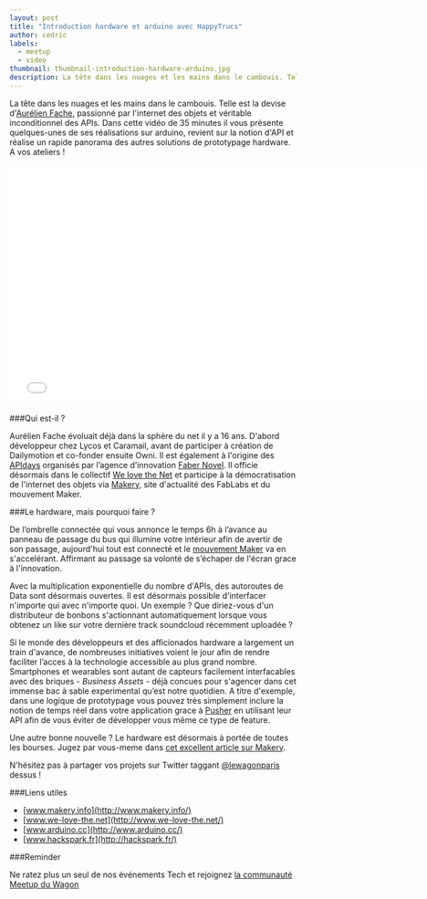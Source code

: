 ```yaml
---
layout: post
title: "Introduction hardware et arduino avec HappyTrucs"
author: cedric
labels:
  - meetup
  - video
thumbnail: thumbnail-introduction-hardware-arduino.jpg
description: La tête dans les nuages et les mains dans le cambouis. Telle est la devise d'Aurélien Fache, passionné par l'internet des objets et véritable inconditionnel des APIs. Dans cette vidéo de 35 minutes il vous présente quelques-unes de ses réalisations sur arduino, revient sur la notion d'API et réalise un rapide panorama des autres solutions de prototypage hardware. A vos ateliers !
---
```


La tête dans les nuages et les mains dans le cambouis. Telle est la devise d'[Aurélien Fache](https://twitter.com/mathemagie), passionné par l'internet des objets et véritable inconditionnel des APIs. Dans cette vidéo de 35 minutes il vous présente quelques-unes de ses réalisations sur arduino, revient sur la notion d'API et réalise un rapide panorama des autres solutions de prototypage hardware. A vos ateliers !

<div class="video-wrapper"><iframe width="750" height="422" src="//www.youtube.com/embed/eKgF0c9O-8g?rel=0&amp;controls=0&amp;showinfo=0" frameborder="0" allowfullscreen></iframe></div>

###Qui est-il ?

Aurélien Fache évoluait déjà dans la sphère du net il y a 16 ans. D'abord développeur chez Lycos et Caramail, avant de participer à création de Dailymotion et co-fonder ensuite Owni. Il est également à l'origine des [APIdays](http://www.apidays.io/) organisés par l’agence d’innovation [Faber Novel](http://www.fabernovel.com/). Il officie désormais dans le collectif [We love the Net](www.we-love-the.net/productions) et participe à la démocratisation de l'internet des objets via [Makery](http://www.makery.info/), site d'actualité des FabLabs et du mouvement Maker.

###Le hardware, mais pourquoi faire ?

De l’ombrelle connectée qui vous annonce le temps 6h à l’avance au panneau de passage du bus qui illumine votre intérieur afin de avertir de son passage, aujourd'hui tout est connecté et le [mouvement Maker](http://en.wikipedia.org/wiki/Maker_culture) va en s'accelérant. Affirmant au passage sa volonté de s’échaper de l'écran grace à l'innovation.

Avec la multiplication exponentielle du nombre d'APIs, des autoroutes de Data sont désormais ouvertes. Il est désormais possible d'interfacer n'importe qui avec n'importe quoi. Un exemple ? Que diriez-vous d'un distributeur de bonbons s'actionnant automatiquement lorsque vous obtenez un like sur votre dernière track soundcloud récemment uploadée ?

Si le monde des développeurs et des afficionados hardware a largement un train d'avance, de nombreuses initiatives voient le jour afin de rendre faciliter l’acces à la technologie accessible au plus grand nombre. Smartphones et wearables sont autant de capteurs facilement interfacables avec des briques - *Business Assets* - déjà concues pour s'agencer dans cet immense bac à sable experimental qu’est notre quotidien. A titre d'exemple, dans une logique de prototypage vous pouvez très simplement inclure la notion de temps réel dans votre application grace à [Pusher](https://pusher.com/) en utilisant leur API afin de vous éviter de développer vous même ce type de feature.

Une autre bonne nouvelle ? Le hardware est désormais à portée de toutes les bourses. Jugez par vous-meme dans [cet excellent article sur Makery](http://www.makery.info/2014/11/25/la-lettre-au-pere-noel-de-makery/).

N'hésitez pas à partager vos projets sur Twitter taggant [@lewagonparis](http://twitter.com/lewagonparis) dessus !

###Liens utiles

- [www.makery.info](http://www.makery.info/)
- [www.we-love-the.net](http://www.we-love-the.net/)
- [www.arduino.cc](http://www.arduino.cc/)
- [www.hackspark.fr](http://hackspark.fr/)

###Reminder

Ne ratez plus un seul de nos événements Tech et rejoignez [la communauté Meetup du Wagon](http://www.meetup.com/Le-Wagon-Paris-Coding-Station/)
